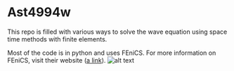 # Ast4994w
This repo is filled with various ways to solve the wave equation using space time methods with finite elements.

Most of the code is in python and uses FEniCS. For more information on FEniCS, visit their website ([a link](https://fenicsproject.org/)). 
![alt text](http://www.egymbb.sk/vesmir/assets/relativity1.png)